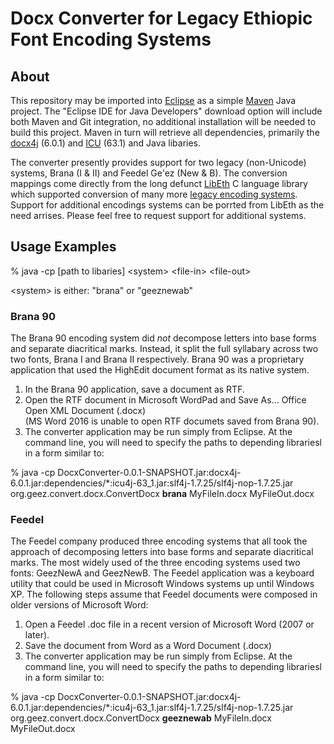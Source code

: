# Docx Converter for Legacy Ethiopic Font Encoding Systems


## About

This repository may be imported into [Eclipse](http://www.eclipse.org) as a simple [Maven](https://maven.apache.org/) Java project.
The "Eclipse IDE for Java Developers" download option will include both Maven and Git integration, no additional installation will
be needed to build this project.  Maven in turn will retrieve all dependencies, primarily the [docx4j](https://www.docx4java.org/)
(6.0.1) and [ICU](http://site.icu-project.org/) (63.1) and Java libaries.

The converter presently provides support for two legacy (non-Unicode) systems, Brana (I &amp; II) and Feedel Ge'ez (New &amp; B).
The conversion mappings come directly from the long defunct [LibEth](http://libeth.sourceforge.net) C language library which
supported conversion of many more [legacy encoding systems](http://libeth.sourceforge.net/CharacterSets.html).  Support for additional
encodings systems can be porrted from LibEth as the need arrises. Please feel free to request support for additional systems.


## Usage Examples

% java -cp [path to libaries]  &lt;system&gt; &lt;file-in&gt; &lt;file-out&gt;

&lt;system&gt; is either:  "brana" or "geeznewab"

### Brana 90

The Brana 90 encoding system did _not_ decompose letters into base forms and separate diacritical marks. Instead, it split
the full syllabary across two two fonts, Brana I and Brana II respectively. Brana 90 was a proprietary application that
used the HighEdit document format as its native system.

1. In the Brana 90 application, save a document as RTF.
2. Open the RTF document in Microsoft WordPad and Save As... Office Open XML Document (.docx)  
   (MS Word 2016 is unable to open RTF documets saved from Brana 90).
3. The converter application may be run simply from Eclipse. At the command line, you will need to specify the paths
   to depending librariesl in a form similar to:

% java -cp DocxConverter-0.0.1-SNAPSHOT.jar:docx4j-6.0.1.jar:dependencies/\*:icu4j-63_1.jar:slf4j-1.7.25/slf4j-nop-1.7.25.jar org.geez.convert.docx.ConvertDocx **brana** MyFileIn.docx MyFileOut.docx 


### Feedel

The Feedel company produced three encoding systems that all took the approach of decomposing letters into base forms and
separate diacritical marks. The most widely used of the three encoding systems used two fonts: GeezNewA and GeezNewB. The
Feedel application was a keyboard utility that could be used in Microsoft Windows systems up until Windows XP.  The
following steps assume that Feedel documents were composed in older versions of Microsoft Word:

1. Open a Feedel .doc file in a recent version of Microsoft Word (2007 or later).
2. Save the document from Word as a Word Document (.docx)
3. The converter application may be run simply from Eclipse. At the command line, you will need to specify the paths
   to depending librariesl in a form similar to:

% java -cp DocxConverter-0.0.1-SNAPSHOT.jar:docx4j-6.0.1.jar:dependencies/\*:icu4j-63_1.jar:slf4j-1.7.25/slf4j-nop-1.7.25.jar org.geez.convert.docx.ConvertDocx **geeznewab** MyFileIn.docx MyFileOut.docx 

